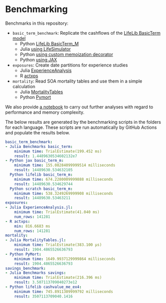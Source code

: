 # Benchmarking

Benchmarks in this repository:

* `basic_term_benchmark`: Replicate the cashflows of the [LifeLib BasicTerm model](https://github.com/lifelib-dev/lifelib/tree/main/lifelib/libraries/basiclife/BasicTerm_M)
    * Python [LifeLib BasicTerm_M](https://github.com/lifelib-dev/lifelib/tree/main/lifelib/libraries/basiclife/BasicTerm_M)
    * Julia [using LifeSimulator](https://github.com/JuliaActuary/LifeSimulator.jl)
    * Python [using custom memoization decorator](https://github.com/actuarialopensource/benchmarks/blob/main/Python/basicterm_scratch.py)
    * Python [using JAX](https://github.com/actuarialopensource/benchmarks/blob/main/Python/basicterm_jax.py)
* `exposures`: Create date partitions for experience studies
    * Julia [ExperienceAnalysis](https://github.com/JuliaActuary/ExperienceAnalysis.jl)
    * R [actxps](https://github.com/mattheaphy/actxps)
* `mortality`: Read SOA mortality tables and use them in a simple calculation
    * Julia [MortalityTables](https://github.com/JuliaActuary/MortalityTables.jl)
    * Python [Pymort](https://github.com/actuarialopensource/pymort)

We also provide [a notebook](Julia/notebooks/analysis.ipynb) to carry out further analyses with regard to performance and memory complexity.

The below results are generated by the benchmarking scripts in the folders for each language. These scripts are run automatically by GitHub Actions and populate the results below. 
```yaml 
basic_term_benchmark:
- Julia Benchmarks basic_term:
    minimum time: TrialEstimate(199.452 ms)
    result: 1.4489630534602132e7
- Python jax basic_term_m:
    minimum time: 155.08284099999514 milliseconds
    result: 14489630.534632105
  Python lifelib basic_term_m:
    minimum time: 674.2280009999888 milliseconds
    result: 14489630.534629744
  Python scratch basic_term_m:
    minimum time: 538.3249269999908 milliseconds
    result: 14489630.53463211
exposures:
- Julia ExperienceAnalysis.jl:
    minimum time: TrialEstimate(41.040 ms)
    num_rows: 141281
- R actxps:
    min: 816.6683 ms
    num_rows: 141281
mortality:
- Julia MortalityTables.jl:
    minimum time: TrialEstimate(383.100 μs)
    result: 1904.4865526636793
- Python PyMort:
    minimum time: 1649.9937129999864 milliseconds
    result: 1904.4865526636793
savings_benchmark:
- Julia Benchmarks savings:
    minimum time: TrialEstimate(216.396 ms)
    result: 3.507113709040273e12
- Python lifelib cashvalue_me_ex4:
    minimum time: 745.8911309999792 milliseconds
    result: 3507113709040.1416
```